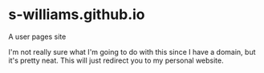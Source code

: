# s-williams.github.io
A user pages site

I'm not really sure what I'm going to do with this since I have a domain, but it's pretty neat. This will just redirect you to my personal website.
